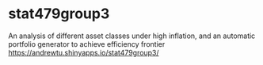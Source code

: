 # stat479group3
An analysis of different asset classes under high inflation, and an automatic portfolio generator to achieve efficiency frontier
https://andrewtu.shinyapps.io/stat479group3/
